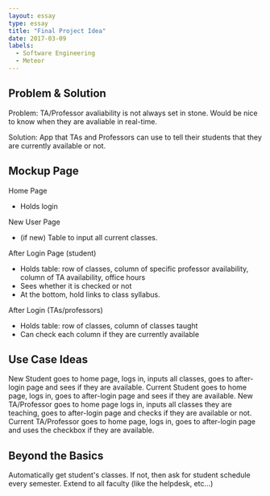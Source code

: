 ```yaml
---
layout: essay
type: essay
title: "Final Project Idea"
date: 2017-03-09
labels:
  - Software Engineering
  - Meteor
---
```


## Problem & Solution

Problem: TA/Professor avaliability is not always set in stone. Would be nice to know when they are avaliable in real-time.

Solution: App that TAs and Professors can use to tell their students that they are currently available or not.

## Mockup Page

Home Page
- Holds login

New User Page
- (if new) Table to input all current classes.

After Login Page (student)
- Holds table: row of classes, column of specific professor availability, column of TA availability, office hours
- Sees whether it is checked or not
- At the bottom, hold links to class syllabus.

After Login (TAs/professors)
- Holds table: row of classes, column of classes taught
- Can check each column if they are currently available

## Use Case Ideas

New Student goes to home page, logs in, inputs all classes, goes to after-login page and sees if they are available.
Current Student goes to home page, logs in, goes to after-login page and sees if they are available.
New TA/Professor goes to home page logs in, inputs all classes they are teaching, goes to after-login page and checks if they are available or not.
Current TA/Professor goes to home page, logs in, goes to after-login page and uses the checkbox if they are available.

## Beyond the Basics

Automatically get student's classes.
If not, then ask for student schedule every semester.
Extend to all faculty (like the helpdesk, etc...)




